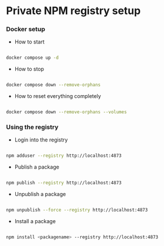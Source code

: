 # Private NPM registry setup

### Docker setup

- How to start

```sh

docker compose up -d

```

- How to stop

```sh

docker compose down --remove-orphans

```

- How to reset everything completely

```sh

docker compose down --remove-orphans --volumes

```

### Using the registry

- Login into the registry

```sh

npm adduser --registry http://localhost:4873

```

- Publish a package

```sh

npm publish --registry http://localhost:4873

```

- Unpublish a package

```sh

npm unpublish --force --registry http://localhost:4873

```

- Install a package

```sh

npm install <packagename> --registry http://localhost:4873

```
